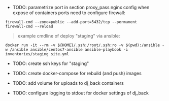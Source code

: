 * TODO: parametrize port in section proxy_pass nginx config when expose of containers ports need to configure firewall:
 ```
 firewall-cmd --zone=public --add-port=5432/tcp --permanent
 firewall-cmd --reload
```

> example cmdline of deploy "staging" via ansible:
```
docker run -it --rm -v ${HOME}/.ssh:/root/.ssh:ro -v $(pwd):/ansible -w /ansible ansible/centos7-ansible ansible-playbook -i inventories/staging site.yml
```

* TODO: create ssh keys for "staging"

* TODO: create docker-compose for rebuild (and push) images

* TODO: add volume for uploads to dj_back containers

* TODO: configure logging to stdout for docker settings of dj_back
